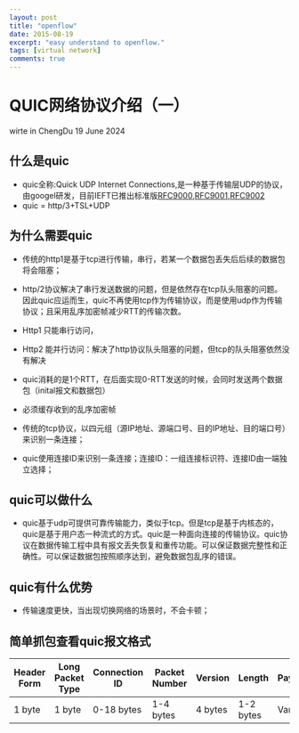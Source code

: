 ```yaml
---
layout: post
title: "openflow"
date: 2015-08-19
excerpt: "easy understand to openflow."
tags: [virtual network]
comments: true
---
```


QUIC网络协议介绍（一）
================
wirte in ChengDu
19 June 2024

## 什么是quic
* quic全称:Quick UDP Internet Connections,是一种基于传输层UDP的协议，由googel研发，目前IEFT已推出标准版[RFC9000](https://datatracker.ietf.org/doc/html/rfc9000),[RFC9001](https://datatracker.ietf.org/doc/html/rfc9001),[RFC9002](https://datatracker.ietf.org/doc/html/rfc9002)
* quic = http/3+TSL+UDP

## 为什么需要quic
* 传统的http1是基于tcp进行传输，串行，若某一个数据包丢失后后续的数据包将会阻塞；
* http/2协议解决了串行发送数据的问题，但是依然存在tcp队头阻塞的问题。因此quic应运而生，quic不再使用tcp作为传输协议，而是使用udp作为传输协议；且采用乱序加密帧减少RTT的传输次数。

* Http1 只能串行访问，
* Http2 能并行访问：解决了http协议队头阻塞的问题，但tcp的队头阻塞依然没有解决
* quic消耗的是1个RTT，在后面实现0-RTT发送的时候，会同时发送两个数据包（inital报文和数据包）
* 必须缓存收到的乱序加密帧
* 传统的tcp协议，以四元组（源IP地址、源端口号、目的IP地址、目的端口号）来识别一条连接；
* quic使用连接ID来识别一条连接；连接ID：一组连接标识符、连接ID由一端独立选择；

## quic可以做什么
* quic基于udp可提供可靠传输能力，类似于tcp。但是tcp是基于内核态的，quic是基于用户态一种流式的方式。quic是一种面向连接的传输协议。quic协议在数据传输工程中具有报文丢失恢复和重传功能。可以保证数据完整性和正确性。可以保证数据包按照顺序达到，避免数据包乱序的错误。


## quic有什么优势
* 传输速度更快，当出现切换网络的场景时，不会卡顿；

## 简单抓包查看quic报文格式
| Header Form | Long Packet Type | Connection ID | Packet Number | Version | Length | Payload |
|-------------|------------------|---------------|---------------|---------|--------|---------|
| 1 byte      | 1 byte           | 0-18 bytes    | 1-4 bytes     | 4 bytes | 1-2 bytes | Variable |
